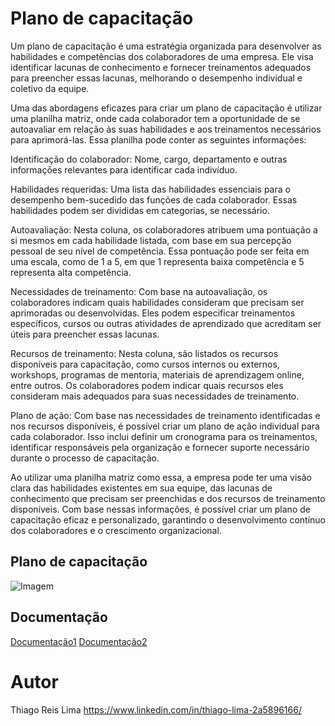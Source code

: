 # Plano de capacitação
  Um plano de capacitação é uma estratégia organizada para desenvolver as habilidades e competências dos colaboradores de uma empresa. Ele visa identificar lacunas de conhecimento e fornecer treinamentos adequados para preencher essas lacunas, melhorando o desempenho individual e coletivo da equipe.

Uma das abordagens eficazes para criar um plano de capacitação é utilizar uma planilha matriz, onde cada colaborador tem a oportunidade de se autoavaliar em relação às suas habilidades e aos treinamentos necessários para aprimorá-las. Essa planilha pode conter as seguintes informações:

Identificação do colaborador: Nome, cargo, departamento e outras informações relevantes para identificar cada indivíduo.

Habilidades requeridas: Uma lista das habilidades essenciais para o desempenho bem-sucedido das funções de cada colaborador. Essas habilidades podem ser divididas em categorias, se necessário.

Autoavaliação: Nesta coluna, os colaboradores atribuem uma pontuação a si mesmos em cada habilidade listada, com base em sua percepção pessoal de seu nível de competência. Essa pontuação pode ser feita em uma escala, como de 1 a 5, em que 1 representa baixa competência e 5 representa alta competência.

Necessidades de treinamento: Com base na autoavaliação, os colaboradores indicam quais habilidades consideram que precisam ser aprimoradas ou desenvolvidas. Eles podem especificar treinamentos específicos, cursos ou outras atividades de aprendizado que acreditam ser úteis para preencher essas lacunas.

Recursos de treinamento: Nesta coluna, são listados os recursos disponíveis para capacitação, como cursos internos ou externos, workshops, programas de mentoria, materiais de aprendizagem online, entre outros. Os colaboradores podem indicar quais recursos eles consideram mais adequados para suas necessidades de treinamento.

Plano de ação: Com base nas necessidades de treinamento identificadas e nos recursos disponíveis, é possível criar um plano de ação individual para cada colaborador. Isso inclui definir um cronograma para os treinamentos, identificar responsáveis pela organização e fornecer suporte necessário durante o processo de capacitação.

Ao utilizar uma planilha matriz como essa, a empresa pode ter uma visão clara das habilidades existentes em sua equipe, das lacunas de conhecimento que precisam ser preenchidas e dos recursos de treinamento disponíveis. Com base nessas informações, é possível criar um plano de capacitação eficaz e personalizado, garantindo o desenvolvimento contínuo dos colaboradores e o crescimento organizacional.

## Plano de capacitação
![Imagem](https://www.litmos.com/wp-content/uploads/2022/12/hero-shield.png)

## Documentação
[Documentação1](https://trainingindustry.com/)
[Documentação2](https://www.td.org/)

# Autor
Thiago Reis Lima
https://www.linkedin.com/in/thiago-lima-2a5896166/
